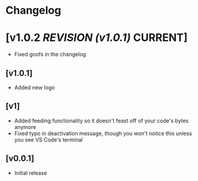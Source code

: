 # Changelog

# [v1.0.2 *REVISION (v1.0.1)* **CURRENT**]
- Fixed goofs in the changelog

## [v1.0.1]
- Added new logo

## [v1]
- Added feeding functionality so it doesn't feast off of your code's bytes anymore
- Fixed typo in deactivation message, though you won't notice this unless you see VS Code's terminal

## [v0.0.1]
- Initial release